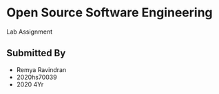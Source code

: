 # Open Source Software Engineering
Lab Assignment

## Submitted By

- Remya Ravindran
- 2020hs70039
- 2020 4Yr
